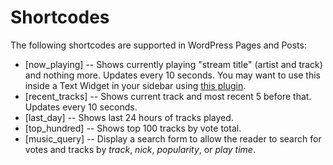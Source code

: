 # Shortcodes #

The following shortcodes are supported in WordPress Pages and Posts:

* [now_playing] -- Shows currently playing "stream title" (artist and track) and nothing more. Updates every 10 seconds. You may want to use this inside a Text Widget in your sidebar using [this plugin](http://wordpress.org/plugins/use-shortcodes-in-sidebar-widgets/).
* [recent_tracks] -- Shows current track and most recent 5 before that. Updates every 10 seconds.
* [last_day] -- Shows last 24 hours of tracks played.
* [top_hundred] -- Shows top 100 tracks by vote total.
* [music_query] -- Display a search form to allow the reader to search for votes and tracks by *track*, *nick*, *popularity*, or *play time*.
